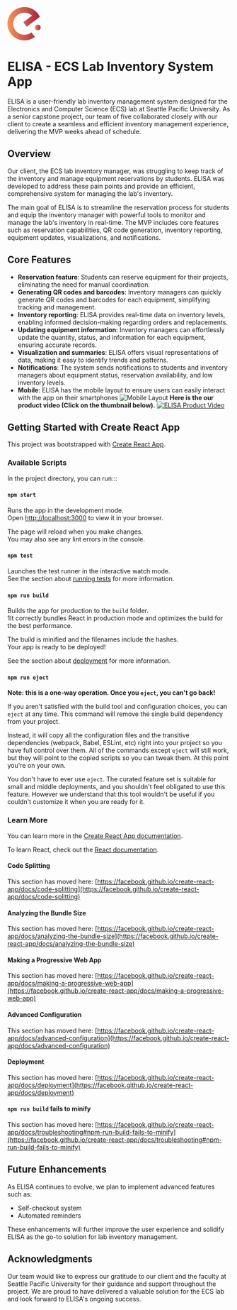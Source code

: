 
<p align="left">
  <img src="src/assets/icons/elisa_logo.png" alt="Logo" width="75" height="75">
</p>

# ELISA - ECS Lab Inventory System App

ELISA is a user-friendly lab inventory management system designed for the Electronics and Computer Science (ECS) lab at Seattle Pacific University. As a senior capstone project, our team of five collaborated closely with our client to create a seamless and efficient inventory management experience, delivering the MVP weeks ahead of schedule.

## Overview

Our client, the ECS lab inventory manager, was struggling to keep track of the inventory and manage equipment reservations by students. ELISA was developed to address these pain points and provide an efficient, comprehensive system for managing the lab's inventory.

The main goal of ELISA is to streamline the reservation process for students and equip the inventory manager with powerful tools to monitor and manage the lab's inventory in real-time. The MVP includes core features such as reservation capabilities, QR code generation, inventory reporting, equipment updates, visualizations, and notifications.

## Core Features

- **Reservation feature**: Students can reserve equipment for their projects, eliminating the need for manual coordination.
- **Generating QR codes and barcodes**: Inventory managers can quickly generate QR codes and barcodes for each equipment, simplifying tracking and management.
- **Inventory reporting**: ELISA provides real-time data on inventory levels, enabling informed decision-making regarding orders and replacements.
- **Updating equipment information**: Inventory managers can effortlessly update the quantity, status, and information for each equipment, ensuring accurate records.
- **Visualization and summaries**: ELISA offers visual representations of data, making it easy to identify trends and patterns.
- **Notifications**: The system sends notifications to students and inventory managers about equipment status, reservation availability, and low inventory levels.
- **Mobile**: ELISA has the mobile layout to ensure users can easily interact with the app on their smartphones
![Mobile Layout](https://user-images.githubusercontent.com/92423514/235294683-988951be-ad7f-4d51-8c9d-618ba92153db.png)
**Here is the our product video (Click on the thumbnail below).**
[![ELISA Product Video](https://user-images.githubusercontent.com/92423514/231245998-23aacf48-f7b0-4810-b14b-b4676f5d44a3.png)](https://www.youtube.com/watch?v=dxogVGXtTJs)

## Getting Started with Create React App

This project was bootstrapped with [Create React App](https://github.com/facebook/create-react-app).

### Available Scripts

In the project directory, you can run:::

#### `npm start`

Runs the app in the development mode.\
Open [http://localhost:3000](http://localhost:3000) to view it in your browser.

The page will reload when you make changes.\
You may also see any lint errors in the console.

#### `npm test`

Launches the test runner in the interactive watch mode.\
See the section about [running tests](https://facebook.github.io/create-react-app/docs/running-tests) for more information.

#### `npm run build`


Builds the app for production to the `build` folder.\
1It correctly bundles React in production mode and optimizes the build for the best performance.


The build is minified and the filenames include the hashes.\
Your app is ready to be deployed!

See the section about [deployment](https://facebook.github.io/create-react-app/docs/deployment) for more information.

#### `npm run eject`

**Note: this is a one-way operation. Once you `eject`, you can't go back!**

If you aren't satisfied with the build tool and configuration choices, you can `eject` at any time. This command will remove the single build dependency from your project.

Instead, it will copy all the configuration files and the transitive dependencies (webpack, Babel, ESLint, etc) right into your project so you have full control over them. All of the commands except `eject` will still work, but they will point to the copied scripts so you can tweak them. At this point you're on your own.

You don't have to ever use `eject`. The curated feature set is suitable for small and middle deployments, and you shouldn't feel obligated to use this feature. However we understand that this tool wouldn't be useful if you couldn't customize it when you are ready for it.

### Learn More

You can learn more in the [Create React App documentation](https://facebook.github.io/create-react-app/docs/getting-started).

To learn React, check out the [React documentation](https://reactjs.org/).

#### Code Splitting

This section has moved here: [https://facebook.github.io/create-react-app/docs/code-splitting](https://facebook.github.io/create-react-app/docs/code-splitting)

#### Analyzing the Bundle Size

This section has moved here: [https://facebook.github.io/create-react-app/docs/analyzing-the-bundle-size](https://facebook.github.io/create-react-app/docs/analyzing-the-bundle-size)

#### Making a Progressive Web App

This section has moved here: [https://facebook.github.io/create-react-app/docs/making-a-progressive-web-app](https://facebook.github.io/create-react-app/docs/making-a-progressive-web-app)

#### Advanced Configuration

This section has moved here: [https://facebook.github.io/create-react-app/docs/advanced-configuration](https://facebook.github.io/create-react-app/docs/advanced-configuration)

#### Deployment

This section has moved here: [https://facebook.github.io/create-react-app/docs/deployment](https://facebook.github.io/create-react-app/docs/deployment)

#### `npm run build` fails to minify

This section has moved here: [https://facebook.github.io/create-react-app/docs/troubleshooting#npm-run-build-fails-to-minify](https://facebook.github.io/create-react-app/docs/troubleshooting#npm-run-build-fails-to-minify)

## Future Enhancements
As ELISA continues to evolve, we plan to implement advanced features such as:

- Self-checkout system
- Automated reminders

These enhancements will further improve the user experience and solidify ELISA as the go-to solution for lab inventory management.

## Acknowledgments
Our team would like to express our gratitude to our client and the faculty at Seattle Pacific University for their guidance and support throughout the project. We are proud to have delivered a valuable solution for the ECS lab and look forward to ELISA's ongoing success.
